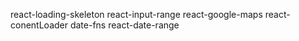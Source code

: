 react-loading-skeleton
react-input-range
react-google-maps
react-conentLoader
date-fns
react-date-range
